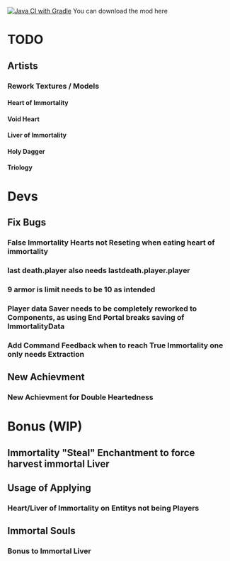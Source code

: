 [![Java CI with Gradle](https://github.com/Hempflingclub/Immortality-Fabric/actions/workflows/gradle.yml/badge.svg)](https://github.com/Hempflingclub/Immortality-Fabric/actions/workflows/gradle.yml)
You can download the mod here
# TODO

## Artists

### Rework Textures / Models

#### Heart of Immortality

#### Void Heart

#### Liver of Immortality

#### Holy Dagger

#### Triology

# Devs
## Fix Bugs
### False Immortality Hearts not Reseting when eating heart of immortality
### last death.player also needs lastdeath.player.player
### 9 armor is limit needs to be 10 as intended
### Player data Saver needs to be completely reworked to Components, as using End Portal breaks saving of ImmortalityData
### Add Command Feedback when to reach True Immortality one only needs Extraction
## New Achievment
### New Achievment for Double Heartedness

# Bonus (WIP)
## Immortality "Steal" Enchantment to force harvest immortal Liver
## Usage of Applying

### Heart/Liver of Immortality on Entitys not being Players

## Immortal Souls

### Bonus to Immortal Liver
